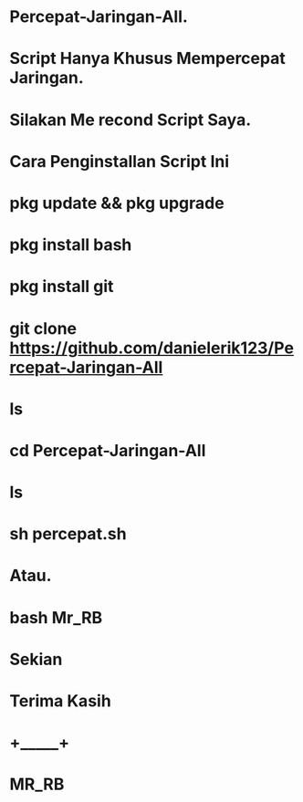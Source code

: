 # Percepat-Jaringan-All.
# Script Hanya Khusus Mempercepat Jaringan.
# Silakan Me recond Script Saya.

# Cara Penginstallan Script Ini
# pkg update && pkg upgrade
# pkg install bash
# pkg install git
# git clone https://github.com/danielerik123/Percepat-Jaringan-All
# ls
# cd Percepat-Jaringan-All
# ls
# sh percepat.sh
# Atau.
# bash Mr_RB


# Sekian
# Terima Kasih
# +_____+
# MR_RB
